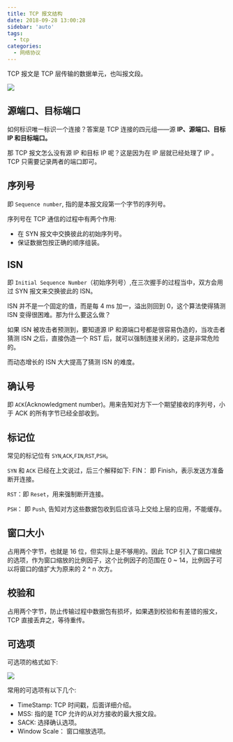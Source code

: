 ```yaml
---
title: TCP 报文结构
date: 2018-09-28 13:00:28
sidebar: 'auto'
tags:
  - tcp
categories:
  - 网络协议
---
```


TCP 报文是 TCP 层传输的数据单元，也叫报文段。

![](https://gitee.com/alvin0216/cdn/raw/master/images/tcp-structure.png)

## 源端口、目标端口

如何标识唯一标识一个连接？答案是 TCP 连接的四元组——源 **IP、源端口、目标 IP 和目标端口。**

那 TCP 报文怎么没有源 IP 和目标 IP 呢？这是因为在 IP 层就已经处理了 IP 。TCP 只需要记录两者的端口即可。

## 序列号

即 `Sequence number`, 指的是本报文段第一个字节的序列号。

序列号在 TCP 通信的过程中有两个作用:

- 在 SYN 报文中交换彼此的初始序列号。
- 保证数据包按正确的顺序组装。

## ISN

即 `Initial Sequence Number`（初始序列号）,在三次握手的过程当中，双方会用过 SYN 报文来交换彼此的 ISN。

ISN 并不是一个固定的值，而是每 4 ms 加一，溢出则回到 0，这个算法使得猜测 ISN 变得很困难。那为什么要这么做？

如果 ISN 被攻击者预测到，要知道源 IP 和源端口号都是很容易伪造的，当攻击者猜测 ISN 之后，直接伪造一个 RST 后，就可以强制连接关闭的，这是非常危险的。

而动态增长的 ISN 大大提高了猜测 ISN 的难度。

## 确认号

即 `ACK`(Acknowledgment number)。用来告知对方下一个期望接收的序列号，小于 ACK 的所有字节已经全部收到。

## 标记位

常见的标记位有 `SYN`,`ACK`,`FIN`,`RST`,`PSH`。

`SYN` 和 `ACK` 已经在上文说过，后三个解释如下: FIN： 即 Finish，表示发送方准备断开连接。

`RST`：即 `Reset`，用来强制断开连接。

`PSH`： 即 `Push`, 告知对方这些数据包收到后应该马上交给上层的应用，不能缓存。

## 窗口大小

占用两个字节，也就是 16 位，但实际上是不够用的。因此 TCP 引入了窗口缩放的选项，作为窗口缩放的比例因子，这个比例因子的范围在 0 ~ 14，比例因子可以将窗口的值扩大为原来的 2 ^ n 次方。

## 校验和

占用两个字节，防止传输过程中数据包有损坏，如果遇到校验和有差错的报文，TCP 直接丢弃之，等待重传。

## 可选项

可选项的格式如下:

![](https://gitee.com/alvin0216/cdn/raw/master/images/tcp-structure2.png)

常用的可选项有以下几个:

- TimeStamp: TCP 时间戳，后面详细介绍。
- MSS: 指的是 TCP 允许的从对方接收的最大报文段。
- SACK: 选择确认选项。
- Window Scale： 窗口缩放选项。
